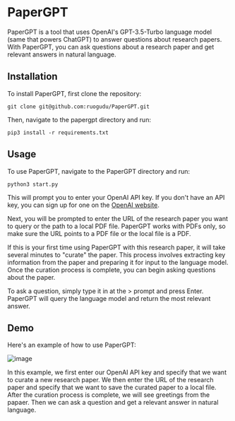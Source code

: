 # PaperGPT
PaperGPT is a tool that uses OpenAI's GPT-3.5-Turbo language model (same that powers ChatGPT) to answer questions about research papers. With PaperGPT, you can ask questions about a research paper and get relevant answers in natural language.

## Installation
To install PaperGPT, first clone the repository:
```
git clone git@github.com:ruogudu/PaperGPT.git
```

Then, navigate to the papergpt directory and run:
```
pip3 install -r requirements.txt
```

## Usage

To use PaperGPT, navigate to the PaperGPT directory and run:
```
python3 start.py
```

This will prompt you to enter your OpenAI API key. If you don't have an API key, you can sign up for one on the [OpenAI website](https://help.openai.com/en/articles/4936850-where-do-i-find-my-secret-api-key).

Next, you will be prompted to enter the URL of the research paper you want to query or the path to a local PDF file. PaperGPT works with PDFs only, so make sure the URL points to a PDF file or the local file is a PDF.

If this is your first time using PaperGPT with this research paper, it will take several minutes to "curate" the paper. This process involves extracting key information from the paper and preparing it for input to the language model. Once the curation process is complete, you can begin asking questions about the paper.

To ask a question, simply type it in at the > prompt and press Enter. PaperGPT will query the language model and return the most relevant answer.

## Demo
Here's an example of how to use PaperGPT:

![image](https://user-images.githubusercontent.com/10095870/223643424-bcaeff26-e7b4-4cef-b9e0-fccebb30861c.png)

In this example, we first enter our OpenAI API key and specify that we want to curate a new research paper. We then enter the URL of the research paper and specify that we want to save the curated paper to a local file. After the curation process is complete, we will see greetings from the papaer. Then we can ask a question and get a relevant answer in natural language.
